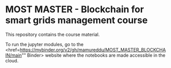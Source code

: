 # MOST MASTER - Blockchain for smart grids management course

This repository contains the course material. 

To run the jupyter modules, go to the <href=https://mybinder.org/v2/gh/mamureddu/MOST_MASTER_BLOCKCHAIN/main"" Binder> website where the notebooks are made accessible in the cloud.
 
